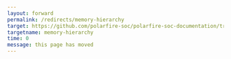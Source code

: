 ```yaml
---
layout: forward
permalink: /redirects/memory-hierarchy
target: https://github.com/polarfire-soc/polarfire-soc-documentation/tree/master/memory-hierarchy
targetname: memory-hierarchy
time: 0
message: this page has moved
---
```

